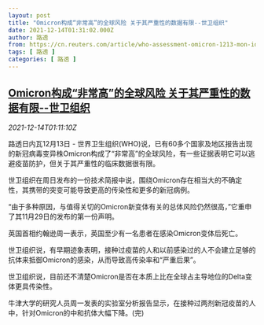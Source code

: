 ```yaml
---
layout: post
title: "Omicron构成“非常高”的全球风险 关于其严重性的数据有限--世卫组织"
date: 2021-12-14T01:31:02.000Z
author: 路透
from: https://cn.reuters.com/article/who-assessment-omicron-1213-mon-idCNKBS2IT03O
tags: [ 路透 ]
categories: [ 路透 ]
---
```

<!--1639445462000-->
[Omicron构成“非常高”的全球风险 关于其严重性的数据有限--世卫组织](https://cn.reuters.com/article/who-assessment-omicron-1213-mon-idCNKBS2IT03O)
------

<div>
<div><i>2021-12-14T01:11:10Z</i></div><p>路透日内瓦12月13日 - 世界卫生组织(WHO)说，已有60多个国家及地区报告出现的新冠病毒变异株Omicron构成了“非常高”的全球风险，有一些证据表明它可以逃避疫苗防护，但关于其严重性的临床数据很有限。</p><p>世卫组织在周日发布的一份技术简报中说，围绕Omicron存在相当大的不确定性，其携带的突变可能导致更高的传染性和更多的新冠病例。</p><p>“由于多种原因，与值得关切的Omicron新变体有关的总体风险仍然很高，”它重申了其11月29日的发布的第一份声明。</p><p>英国首相约翰逊周一表示，英国至少有一名患者在感染Omicron变体后死亡。</p><p>世卫组织说，有早期迹象表明，接种过疫苗的人和以前感染过的人不会建立足够的抗体来抵御Omicron的感染，从而导致高传染率和“严重后果”。</p><p>世卫组织说，目前还不清楚Omicron是否在本质上比在全球占主导地位的Delta变体更具传染性。</p><p>牛津大学的研究人员周一发表的实验室分析报告显示，在接种过两剂新冠疫苗的人中，针对Omicron的中和抗体大幅下降。(完)</p>
</div>
